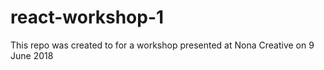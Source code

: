 # react-workshop-1
This repo was created to for a workshop presented at Nona Creative on 9 June 2018
